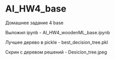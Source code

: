 # AI_HW4_base
Домашнее задание 4 base

Выложил ipynb - AI_HW4_woodenML_base.ipynb

Лучшее дерево в pickle - best_decision_tree.pkl

Скрин с деревом решений - Desicion_tree.jpeg
